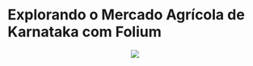 # Explorando o Mercado Agrícola de Karnataka com Folium

<p align="center"><img src="./image.jpg" ></p>
